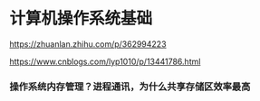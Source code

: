 # 计算机操作系统基础

https://zhuanlan.zhihu.com/p/362994223

https://www.cnblogs.com/lyp1010/p/13441786.html

### 操作系统内存管理？进程通讯，为什么共享存储区效率最高